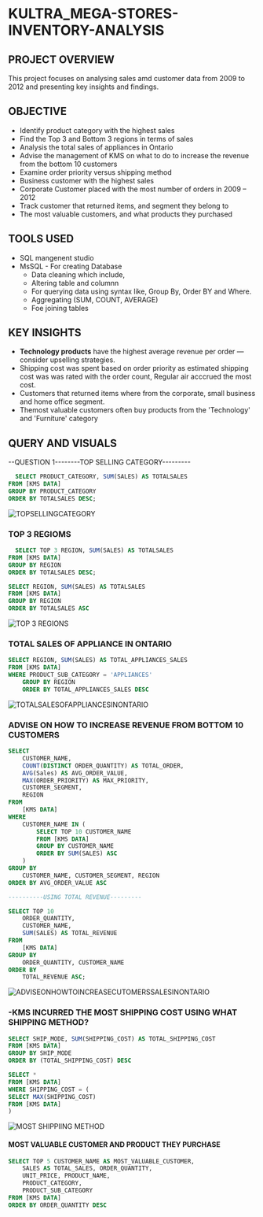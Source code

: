 # KULTRA_MEGA-STORES-INVENTORY-ANALYSIS

## PROJECT OVERVIEW

This project focuses on analysing sales amd customer data from 2009 to 2012 and presenting key insights and findings.




## OBJECTIVE

 * Identify product category with the highest sales
 * Find the Top 3 and Bottom 3 regions in terms of sales
 * Analysis the total sales of appliances in Ontario
 * Advise the management of KMS on what to do to increase the revenue from the bottom 
10 customers
* Examine order priority versus shipping method
* Business customer with the highest sales
* Corporate Customer placed with the most number of orders in 2009 – 2012
* Track customer that returned items, and segment they belong to
* The most valuable customers, and what products they purchased


## TOOLS USED
* SQL mangenent studio
* MsSQL - For creating Database
  - Data cleaning which include,
  - Altering table and columnn
  - For querying data using syntax like, Group By, Order BY and Where.
  - Aggregating (SUM, COUNT, AVERAGE)
  - Foe joining tables


## KEY INSIGHTS


* **Technology products** have the highest average revenue per order — consider upselling strategies.
* Shipping cost was spent based on order priority as estimated shipping cost was was rated with the order count, Regular air acccrued the most cost.
* Customers that returned items where from the corporate, small business and home office segment.
* Themost valuable customers often buy products from the 'Technology' and 'Furniture' category



## QUERY AND VISUALS


--QUESTION 1--------TOP SELLING CATEGORY---------
```SQL
  SELECT PRODUCT_CATEGORY, SUM(SALES) AS TOTALSALES
FROM [KMS DATA]
GROUP BY PRODUCT_CATEGORY
ORDER BY TOTALSALES DESC;
````


![TOPSELLINGCATEGORY](https://github.com/user-attachments/assets/49098c3d-10a6-4614-8e72-0df4c0ea051e)



### TOP 3 REGIOMS


````SQL
  SELECT TOP 3 REGION, SUM(SALES) AS TOTALSALES
FROM [KMS DATA]
GROUP BY REGION
ORDER BY TOTALSALES DESC;
````

```SQL
SELECT REGION, SUM(SALES) AS TOTALSALES
FROM [KMS DATA]
GROUP BY REGION
ORDER BY TOTALSALES ASC
````


![TOP 3 REGIONS](https://github.com/user-attachments/assets/d5ae5af6-8e1a-4360-b490-d78949877ec7)


### TOTAL SALES OF APPLIANCE IN ONTARIO

````SQL
SELECT REGION, SUM(SALES) AS TOTAL_APPLIANCES_SALES
FROM [KMS DATA]
WHERE PRODUCT_SUB_CATEGORY = 'APPLIANCES'
	GROUP BY REGION
	ORDER BY TOTAL_APPLIANCES_SALES DESC
````


![TOTALSALESOFAPPLIANCESINONTARIO](https://github.com/user-attachments/assets/749a1beb-0758-4a61-9b31-9cbc18ecfaca)


### ADVISE ON HOW TO INCREASE REVENUE FROM BOTTOM 10 CUSTOMERS

````SQL
SELECT 
    CUSTOMER_NAME,
    COUNT(DISTINCT ORDER_QUANTITY) AS TOTAL_ORDER,
    AVG(Sales) AS AVG_ORDER_VALUE,
    MAX(ORDER_PRIORITY) AS MAX_PRIORITY,
    CUSTOMER_SEGMENT,
    REGION
FROM 
    [KMS DATA]
WHERE 
    CUSTOMER_NAME IN (
        SELECT TOP 10 CUSTOMER_NAME
        FROM [KMS DATA]
        GROUP BY CUSTOMER_NAME
        ORDER BY SUM(SALES) ASC
    )
GROUP BY 
    CUSTOMER_NAME, CUSTOMER_SEGMENT, REGION
ORDER BY AVG_ORDER_VALUE ASC
````
````SQL
----------USING TOTAL REVENUE---------

SELECT TOP 10 
    ORDER_QUANTITY,
    CUSTOMER_NAME,
    SUM(SALES) AS TOTAL_REVENUE
FROM 
    [KMS DATA]
GROUP BY 
    ORDER_QUANTITY, CUSTOMER_NAME
ORDER BY 
    TOTAL_REVENUE ASC;
````


![ADVISEONHOWTOINCREASECUTOMERSSALESINONTARIO](https://github.com/user-attachments/assets/668495fd-f8a0-4faa-bb18-039a87474cce)


### -KMS INCURRED THE MOST SHIPPING COST USING WHAT SHIPPING METHOD?

````SQL
SELECT SHIP_MODE, SUM(SHIPPING_COST) AS TOTAL_SHIPPING_COST
FROM [KMS DATA]
GROUP BY SHIP_MODE
ORDER BY (TOTAL_SHIPPING_COST) DESC

SELECT *
FROM [KMS DATA]
WHERE SHIPPING_COST = (
SELECT MAX(SHIPPING_COST)
FROM [KMS DATA]
)
````


![MOST SHIPPIING METHOD](https://github.com/user-attachments/assets/e6db9b02-e6e1-4518-be18-b1ed7cc5bfcd)


#### MOST VALUABLE CUSTOMER AND PRODUCT THEY PURCHASE

````SQL
SELECT TOP 5 CUSTOMER_NAME AS MOST_VALUABLE_CUSTOMER, 
	SALES AS TOTAL_SALES, ORDER_QUANTITY, 
	UNIT_PRICE, PRODUCT_NAME, 
	PRODUCT_CATEGORY, 
	PRODUCT_SUB_CATEGORY
FROM [KMS DATA]
ORDER BY ORDER_QUANTITY DESC
````





